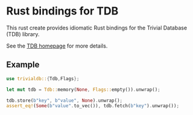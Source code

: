 # Rust bindings for TDB

This rust create provides idiomatic Rust bindings for the Trivial Database (TDB)
library.

See the [TDB homepage](https://tdb.samba.org/) for more details.

## Example

```rust
use trivialdb::{Tdb,Flags};

let mut tdb = Tdb::memory(None, Flags::empty()).unwrap();

tdb.store(b"key", b"value", None).unwrap();
assert_eq!(Some(b"value".to_vec()), tdb.fetch(b"key").unwrap());
```
